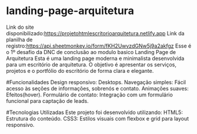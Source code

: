 # landing-page-arquitetura

Link do site disponibilizado:https://projetohtmlescritorioarquitetura.netlify.app
Link da planilha de registro:https://api.sheetmonkey.io/form/fKH2UwvzdGNw5j9a2akfgz
Esse é o 1º desafio da DNC de conclusão ao modulo basico
Landing Page de Arquitetura
Esta é uma landing page moderna e minimalista desenvolvida para um escritório de arquitetura. O objetivo é apresentar os serviços, projetos e o portfólio do escritório de forma clara e elegante.

#Funcionalidades
Design responsivo: Desktops.
Navegação simples: Fácil acesso às seções de informações, sobrenós e contato.
Animações suaves: Efeitos(hover).
Formulário de contato: Integração com um formulário funcional para captação de leads.

#Tecnologias Utilizadas
Este projeto foi desenvolvido utilizando:
HTML5: Estrutura do conteúdo.
CSS3: Estilos visuais com flexbox e grid para layout responsivo.